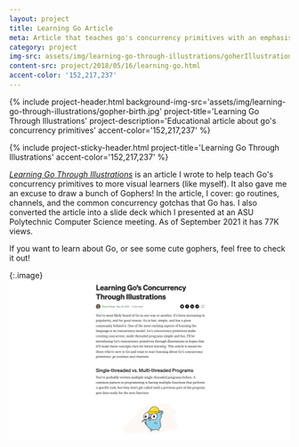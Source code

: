 ```yaml
---
layout: project
title: Learning Go Article
meta: Article that teaches go's concurrency primitives with an emphasis on illustrations.
category: project
img-src: assets/img/learning-go-through-illustrations/goherIllustration.png
content-src: project/2018/05/16/learning-go.html
accent-color: '152,217,237'
---
```


{% include project-header.html
  background-img-src='assets/img/learning-go-through-illustrations/gopher-birth.jpg'
  project-title='Learning Go Through Illustrations'
  project-description='Educational article about go\'s concurrency primitives'
  accent-color='152,217,237'
%}

{% include project-sticky-header.html
  project-title='Learning Go Through Illustrations'
  accent-color='152,217,237'
%}

[_Learning Go Through Illustrations_](https://medium.com/@trevor4e/learning-gos-concurrency-through-illustrations-8c4aff603b3) is an article I wrote to help teach
Go's concurrency primitives to more visual learners (like myself). It also gave me an excuse to draw
a bunch of Gophers! In the article, I cover: go routines, channels, and the common concurrency gotchas that Go has. I also converted the article into a slide deck which I presented at an ASU Polytechnic Computer Science meeting. As of September 2021 it has 77K views.

If you want to learn about Go, or see some cute gophers, feel free to check it out!

{:.image}
![Alt text](assets/img/learning-go-through-illustrations/../../../../../assets/img/learning-go-through-illustrations/article-screenshot.png "My Title")
